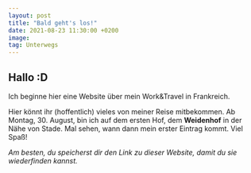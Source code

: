 ```yaml
---
layout: post
title: "Bald geht's los!"
date: 2021-08-23 11:30:00 +0200
image: 
tag: Unterwegs
---
```

## Hallo :D

Ich beginne hier eine Website über mein Work&Travel in Frankreich.

Hier könnt ihr (hoffentlich) vieles von meiner Reise mitbekommen. Ab Montag, 30. August, bin ich auf dem ersten Hof, dem **Weidenhof** in der Nähe von Stade. Mal sehen, wann dann mein erster Eintrag kommt.
Viel Spaß!

*Am besten, du speicherst dir den Link zu dieser Website, damit du sie wiederfinden kannst.*
